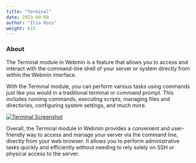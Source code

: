 ```yaml
---
title: "Terminal"
date: 2023-09-09
author: "Ilia Ross"
weight: 615
---
```


### About

The Terminal module in Webmin is a feature that allows you to access and interact with the command-line shell of your server or system directly from within the Webmin interface.

With the Terminal module, you can perform various tasks using commands just like you would in a traditional terminal or command prompt. This includes running commands, executing scripts, managing files and directories, configuring system settings, and much more.

[![](/images/docs/screenshots/modules/light/terminal.png "Terminal Screenshot")](/images/docs/screenshots/modules/light/terminal.png)

Overall, the Terminal module in Webmin provides a convenient and user-friendly way to access and manage your server via the command line, directly from your web browser. It allows you to perform administrative tasks quickly and efficiently without needing to rely solely on SSH or physical access to the server.
